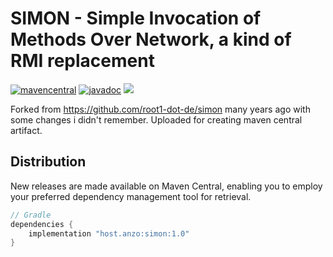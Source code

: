 # SIMON - Simple Invocation of Methods Over Network, a kind of RMI replacement

[![mavencentral](https://img.shields.io/maven-central/v/host.anzo/simon)](https://central.sonatype.com/artifact/host.anzo/simon)
[![javadoc](https://javadoc.io/badge2/host.anzo/simon/javadoc.svg?rnd=)](https://javadoc.io/doc/host.anzo/simon)
![](https://img.shields.io/github/license/AN3Orik/simon)

Forked from https://github.com/root1-dot-de/simon many years ago with some changes i didn't remember.
Uploaded for creating maven central artifact.

## Distribution
New releases are made available on Maven Central, enabling you to employ your preferred dependency management tool for retrieval.

```groovy
// Gradle
dependencies {
    implementation "host.anzo:simon:1.0"
}
```